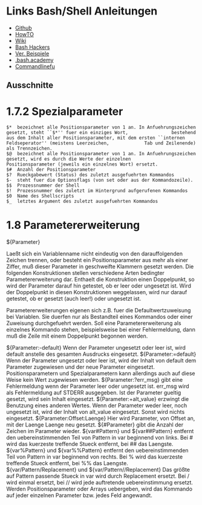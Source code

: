 # Links Bash/Shell Anleitungen

  * [Github](https://github.com/bkuhlmann/style_guides/blob/master/programming/languages/bash.md#here-documents)
  * [HowTO](http://tldp.org/HOWTO/Bash-Prog-Intro-HOWTO.html)
  * [Wiki](http://https://bash.cyberciti.biz/guide/Main_Page)
  * [Bash Hackers](http://wiki.bash-hackers.org/scripting/style)
  * [Ver. Beispiele](http://www.tldp.org/LDP/abs/html/contributed-scripts.html#HANOI2)
  * [.bash.academy](http://guide.bash.academy/)
  * [Commandlinefu](http://www.commandlinefu.com/commands/browse)


## Ausschnitte

# 1.7.2 Spezialparameter


    $*	bezeichnet alle Positionsparameter von 1 an. In Anfuehrungszeichen gesetzt, steht ``$*'' fuer ein einziges Wort,                bestehend aus dem Inhalt aller Positionsparameter, mit dem ersten ``internen Feldseperator'' (meistens Leerzeichen,             Tab und Zeilenende) als Trennzeichen.
    $@	bezeichnet alle Positionsparameter von 1 an. In Anfuehrungszeichen gesetzt, wird es durch die Werte der einzelnen               Positionsparameter (jeweils ein einzelnes Wort) ersetzt.
    $#	Anzahl der Positionsparameter
    $?	Rueckgabewert (Status) des zuletzt ausgefuehrten Kommandos
    $-	steht fuer die Optionsflags (von set oder aus der Kommandozeile).
    $$	Prozessnummer der Shell
    $!	Prozessnummer des zuletzt im Hintergrund aufgerufenen Kommandos
    $0	Name des Shellscripts
    $_	letztes Argument des zuletzt ausgefuehrten Kommandos


# 1.8 Parametererweiterung

${Parameter}

Laeßt sich ein Variablenname nicht eindeutig von den darauffolgenden Zeichen trennen, oder besteht ein Positionsparameter   aus mehr als einer Ziffer, muß dieser Parameter in geschweifte Klammern gesetzt werden.
Die folgenden Konstruktionen stellen verschiedene Arten bedingter Parametererweiterung dar. Enthaelt die Konstruktion einen     Doppelpunkt, so wird der Parameter darauf hin getestet, ob er leer oder ungesetzt ist. Wird der Doppelpunkt in diesen   Konstruktionen weggelassen, wird nur darauf getestet, ob er gesetzt (auch leer!) oder ungesetzt ist.

Parametererweiterungen eigenen sich z.B. fuer die Defaultwertzuweisung bei Variablen. Sie duerfen nur als Bestandteil eines     Kommandos oder einer Zuweisung durchgefuehrt werden. Soll eine Parametererweiterung als einzelnes Kommando stehen,  beispielsweise bei einer Fehlermeldung, dann muß die Zeile mit einem Doppelpunkt begonnen werden.

${Parameter:-default}
    Wenn der Parameter ungesetzt oder leer ist, wird default anstelle des gesamten Ausdrucks eingesetzt.
${Parameter:=default}
    Wenn der Parameter ungesetzt oder leer ist, wird der Inhalt von default dem Parameter zugewiesen und der neue Parameter eingesetzt. Positionsparametern und Spezialparametern kann allerdings auch auf diese Weise kein Wert zugewiesen werden.
${Parameter:?err_msg}
    gibt eine Fehlermeldung wenn der Parameter leer oder ungesetzt ist. err_msg wird als Fehlermeldung auf STDERR ausgegeben. Ist der Parameter gueltig gesetzt, wird sein Inhalt eingesetzt.
${Parameter:+alt_value}
    erzwingt die Benutzung eines anderen Wertes. Wenn der Parameter weder leer, noch ungesetzt ist, wird der Inhalt von alt_value eingesetzt. Sonst wird nichts eingesetzt.
${Parameter:Offset:Laenge}
    Hier wird Parameter, von Offset an, mit der Laenge Laenge neu gesetzt.
${#Parameter}
    gibt die Anzahl der Zeichen im Parameter wieder.
${var#Pattern} und ${var##Pattern}
    entfernt den uebereinstimmenden Teil von Pattern in var beginnend von links. Bei # wird das kuerzeste treffende Stueck entfernt, bei ## das Laengste.
${var%Pattern} und ${var%%Pattern}
    entfernt den uebereinstimmenden Teil von Pattern in var beginnend von rechts. Bei % wird das kuerzeste treffende Stueck entfernt, bei %% das Laengste.
${var/Pattern/Replacement} und ${var/Pattern//Replacement}
    Das größte auf Pattern passende Stueck in var wird durch Replacement ersetzt. Bei / wird einmal ersetzt, bei // wird jede auftretende uebereinstimmung ersetzt. Werden Positionsparameter oder Arrays uebergeben, wird das Kommando auf jeder einzelnen Parameter bzw. jedes Feld angewandt.